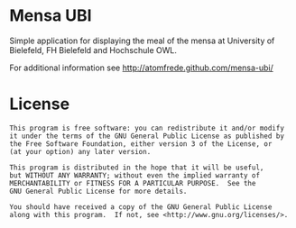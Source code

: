 Mensa UBI
=========

Simple application for displaying the meal of the mensa at University of Bielefeld, FH Bielefeld and Hochschule OWL.

For additional information see http://atomfrede.github.com/mensa-ubi/

License
========

    This program is free software: you can redistribute it and/or modify
    it under the terms of the GNU General Public License as published by
    the Free Software Foundation, either version 3 of the License, or
    (at your option) any later version.

    This program is distributed in the hope that it will be useful,
    but WITHOUT ANY WARRANTY; without even the implied warranty of
    MERCHANTABILITY or FITNESS FOR A PARTICULAR PURPOSE.  See the
    GNU General Public License for more details.

    You should have received a copy of the GNU General Public License
    along with this program.  If not, see <http://www.gnu.org/licenses/>.

[1]: https://dl.dropbox.com/u/159886/mensa-ubi/mensa-ubi-v1-screen1.png

